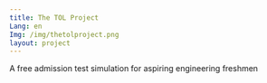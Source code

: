 ```yaml
---
title: The TOL Project
Lang: en
Img: /img/thetolproject.png
layout: project
---
```

A free admission test simulation for aspiring engineering freshmen
